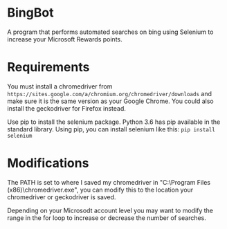 # BingBot
A program that performs automated searches on bing using Selenium to increase your Microsoft Rewards points.

# Requirements
You must install a chromedriver from ```https://sites.google.com/a/chromium.org/chromedriver/downloads``` and make sure it is the same version as your Google Chrome.
You could also install the geckodriver for Firefox instead.

Use pip to install the selenium package. Python 3.6 has pip available in the standard library. Using pip, you can install selenium like this:
```pip install selenium```

# Modifications
The PATH is set to where I saved my chromedriver in "C:\Program Files (x86)\chromedriver.exe", you can modify this to the location your chromedriver or geckodriver is saved.

Depending on your Microsodt account level you may want to modify the range in the for loop to increase or decrease the number of searches.
